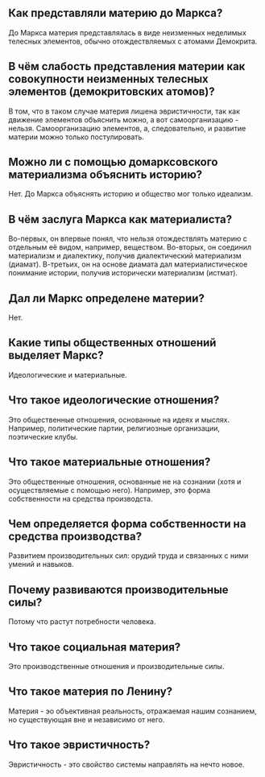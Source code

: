 ## Как представляли материю до Маркса?
До Маркса материя представлялась в виде неизменных неделимых телесных элементов, обычно отождествляемых с атомами Демокрита.

## В чём слабость представления материи как совокупности неизменных телесных элементов (демокритовских атомов)?
В том, что в таком случае материя лишена эвристичности, так как движение элементов объяснить можно, а вот самоорганизацию - нельзя.
Самоорганизацию элементов, а, следовательно, и развитие материи можно только постулировать.

## Можно ли с помощью домарксовского материализма объяснить историю?
Нет.
До Маркса объяснять историю и общество мог только идеализм.

## В чём заслуга Маркса как материалиста?
Во-первых, он впервые понял, что нельзя отождествлять материю с отдельным её видом, например, веществом.
Во-вторых, он соединил материализм и диалектику, получив диалектический материализм (диамат).
В-третьих, он на основе диамата дал материалистическое понимание истории, получив исторически материализм (истмат).

## Дал ли Маркс определене материи?
Нет.

## Какие типы общественных отношений выделяет Маркс?
Идеологические и материальные.

## Что такое идеологические отношения?
Это общественные отношения, основанные на идеях и мыслях.
Например, политические партии, религиозные организации, поэтические клубы.

## Что такое материальные отношения?
Это общественные отношения, основанные не на сознании (хотя и осуществляемые с помощью него).
Например, это форма собственности на средства производста.

## Чем определяется форма собственности на средства производства?
Развитием производительных сил: орудий труда и связанных с ними умений и навыков.

## Почему развиваются производительные силы?
Потому что растут потребности человека.

## Что такое социальная материя?
Это производственные отношения и производительные силы.

## Что такое материя по Ленину?
Материя - эо объективная реальность, отражаемая нашим сознанием, но существующая вне и независимо от него.

## Что такое эвристичность?
Эвристичность - это свойство системы направлять на нечто новое.

